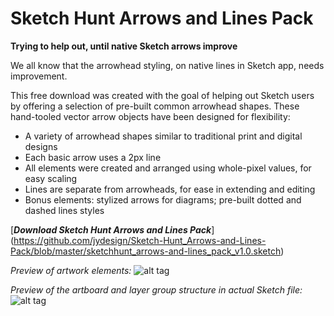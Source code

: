 # Sketch Hunt Arrows and Lines Pack

**Trying to help out, until native Sketch arrows improve**

We all know that the arrowhead styling, on native lines in Sketch app, needs improvement.

This free download was created with the goal of helping out Sketch users by offering a selection of pre-built common arrowhead shapes. These hand-tooled vector arrow objects have been designed for flexibility:

- A variety of arrowhead shapes similar to traditional print and digital designs
- Each basic arrow uses a 2px line
- All elements were created and arranged using whole-pixel values, for easy scaling
- Lines are separate from arrowheads, for ease in extending and editing
- Bonus elements: stylized arrows for diagrams; pre-built dotted and dashed lines styles

[**_Download Sketch Hunt Arrows and Lines Pack_**] (https://github.com/jydesign/Sketch-Hunt_Arrows-and-Lines-Pack/blob/master/sketchhunt_arrows-and-lines_pack_v1.0.sketch)

_Preview of artwork elements:_
![alt tag](http://sketchhunt.com/wp-content/uploads/2015/06/Arrow-and-Lines-artboard-v1.0.png)

_Preview of the artboard and layer group structure in actual Sketch file:_
![alt tag](http://sketchhunt.com/wp-content/uploads/2015/06/arrow-lines-sketchapp-preview-1024x262.png)
